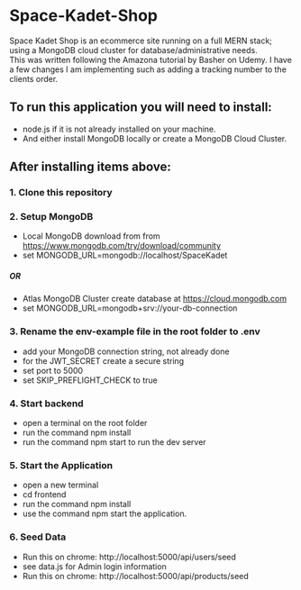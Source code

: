 # Space-Kadet-Shop

Space Kadet Shop is an ecommerce site running on a full MERN stack; using a MongoDB cloud cluster for database/administrative needs.<br/>
This was written following the Amazona tutorial by Basher on Udemy. I have a few changes I am implementing such as adding a tracking number to the clients order.
## To run this application you will need to install:

- node.js if it is not already installed on your machine.
- And either install MongoDB locally or create a MongoDB Cloud Cluster.

## After installing items above:

### 1. Clone this repository

### 2. Setup MongoDB

- Local MongoDB download from from https://www.mongodb.com/try/download/community
- set MONGODB_URL=mongodb://localhost/SpaceKadet

##### OR

- Atlas MongoDB Cluster create database at https://cloud.mongodb.com
- set MONGODB_URL=mongodb+srv://your-db-connection

### 3. Rename the env-example file in the root folder to .env

- add your MongoDB connection string, not already done
- for the JWT_SECRET create a secure string
- set port to 5000
- set SKIP_PREFLIGHT_CHECK to true

### 4. Start backend

- open a terminal on the root folder
- run the command npm install
- run the command npm start to run the dev server

### 5. Start the Application

- open a new terminal
- cd frontend
- run the command npm install
- use the command npm start the application.

### 6. Seed Data

- Run this on chrome: http://localhost:5000/api/users/seed
- see data.js for Admin login information
- Run this on chrome: http://localhost:5000/api/products/seed
